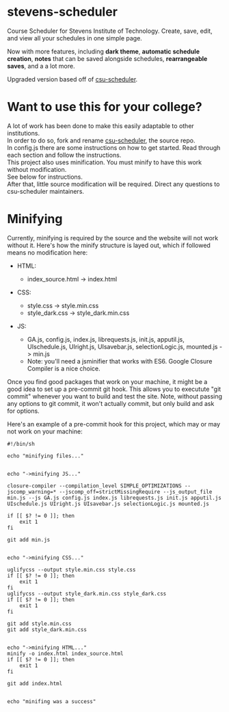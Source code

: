 # stevens-scheduler
Course Scheduler for Stevens Institute of Technology. Create, save, edit, and view all your schedules in one simple page.

Now with more features, including **dark theme**, **automatic schedule creation**, **notes** that can be saved alongside schedules, **rearrangeable saves**, and a a lot more.

Upgraded version based off of [csu-scheduler](https://github.com/Shizcow/csu-scheduler).


# Want to use this for your college?  
A lot of work has been done to make this easily adaptable to other institutions.  
In order to do so, fork and rename [csu-scheduler](https://github.com/Shizcow/csu-scheduler), the source repo.   
In config.js there are some instructions on how to get started. Read through each section and follow the instructions.  
This project also uses minification. You must minify to have this work without modification.  
See below for instructions.  
After that, little source modification will be required. Direct any questions to csu-scheduler maintainers.  
  
  
# Minifying
Currently, minifying is required by the source and the website will not work without it.
Here's how the minify structure is layed out, which if followed means no modification here:

- HTML:
    - index_source.html -> index.html
  
- CSS:
    - style.css -> style.min.css
    - style_dark.css -> style_dark.min.css
  
- JS:
    - GA.js, config.js, index.js, librequests.js, init.js, apputil.js, UIschedule.js, UIright.js, UIsavebar.js, selectionLogic.js, mounted.js -> min.js
    - Note: you'll need a jsminifier that works with ES6. Google Closure Compiler is a nice choice.


Once you find good packages that work on your machine, it might be a good idea to set up a pre-commit git hook.
This allows you to executute "git commit" whenever you want to build and test the site. Note, without passing any
options to git commit, it won't actually commit, but only build and ask for options.


Here's an example of a pre-commit hook for this project, which may or may not work on your machine:
```
#!/bin/sh

echo "minifying files..."


echo "->minifying JS..."

closure-compiler --compilation_level SIMPLE_OPTIMIZATIONS --jscomp_warning=* --jscomp_off=strictMissingRequire --js_output_file min.js --js GA.js config.js index.js librequests.js init.js apputil.js UIschedule.js UIright.js UIsavebar.js selectionLogic.js mounted.js

if [[ $? != 0 ]]; then 
    exit 1
fi

git add min.js


echo "->minifying CSS..."

uglifycss --output style.min.css style.css
if [[ $? != 0 ]]; then 
    exit 1
fi
uglifycss --output style_dark.min.css style_dark.css
if [[ $? != 0 ]]; then 
    exit 1
fi

git add style.min.css
git add style_dark.min.css


echo "->minifying HTML..."
minify -o index.html index_source.html
if [[ $? != 0 ]]; then 
    exit 1
fi

git add index.html


echo "minifing was a success"
```
